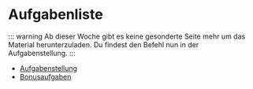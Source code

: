 # Aufgabenliste

::: warning
Ab dieser Woche gibt es keine gesonderte Seite mehr um das Material herunterzuladen.
Du findest den Befehl nun in der Aufgabenstellung.
:::

-   [Aufgabenstellung](./task)
-   [Bonusaufgaben](./bonus)
